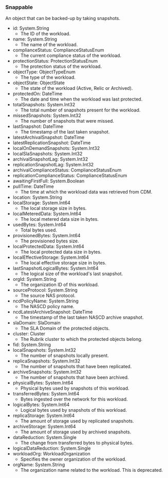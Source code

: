 ### Snappable
An object that can be backed-up by taking snapshots.

- id: System.String
  - The ID of the workload.
- name: System.String
  - The name of the workload.
- complianceStatus: ComplianceStatusEnum
  - The current compliance status of the workload.
- protectionStatus: ProtectionStatusEnum
  - The protection status of the workload.
- objectType: ObjectTypeEnum
  - The type of the workload.
- objectState: ObjectState
  - The state of the workload (Active, Relic or Archived).
- protectedOn: DateTime
  - The date and time when the workload was last protected.
- totalSnapshots: System.Int32
  - The total number of snapshots present for the workload.
- missedSnapshots: System.Int32
  - The number of snapshots that were missed.
- lastSnapshot: DateTime
  - The timestamp of the last taken snapshot.
- latestArchivalSnapshot: DateTime
- latestReplicationSnapshot: DateTime
- localOnDemandSnapshots: System.Int32
- localSlaSnapshots: System.Int32
- archivalSnapshotLag: System.Int32
- replicationSnapshotLag: System.Int32
- archivalComplianceStatus: ComplianceStatusEnum
- replicationComplianceStatus: ComplianceStatusEnum
- awaitingFirstFull: System.Boolean
- pullTime: DateTime
  - The time at which the workload data was retrieved from CDM.
- location: System.String
- localStorage: System.Int64
  - The local storage size in bytes.
- localMeteredData: System.Int64
  - The local metered data size in bytes.
- usedBytes: System.Int64
  - Total bytes used.
- provisionedBytes: System.Int64
  - The provisioned bytes size.
- localProtectedData: System.Int64
  - The local protected data size in bytes.
- localEffectiveStorage: System.Int64
  - The local effective storage size in bytes.
- lastSnapshotLogicalBytes: System.Int64
  - The logical size of the workload's last snapshot.
- orgId: System.String
  - The organization ID of this workload.
- sourceProtocol: System.String
  - The source NAS protocol.
- ncdPolicyName: System.String
  - The NASCD policy name.
- ncdLatestArchiveSnapshot: DateTime
  - The timestamp of the last taken NASCD archive snapshot.
- slaDomain: SlaDomain
  - The SLA Domain of the protected objects.
- cluster: Cluster
  - The Rubrik cluster to which the protected objects belong.
- fid: System.String
- localSnapshots: System.Int32
  - The number of snapshots locally present.
- replicaSnapshots: System.Int32
  - The number of snapshots that have been replicated.
- archiveSnapshots: System.Int32
  - The number of snapshots that have been archived.
- physicalBytes: System.Int64
  - Physical bytes used by snapshots of this workload.
- transferredBytes: System.Int64
  - Bytes ingested over the network for this workload.
- logicalBytes: System.Int64
  - Logical bytes used by snapshots of this workload.
- replicaStorage: System.Int64
  - The amount of storage used by replicated snapshots.
- archiveStorage: System.Int64
  - The amount of storage used by archived snapshots.
- dataReduction: System.Single
  - The change from transferred bytes to physical bytes.
- logicalDataReduction: System.Single
- workloadOrg: WorkloadOrganization
  - Specifies the owner organization of the workload.
- orgName: System.String
  - The organization name related to the workload. This is deprecated.
